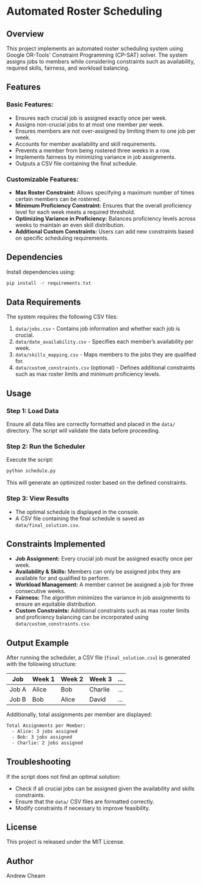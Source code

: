 # Automated Roster Scheduling

## Overview
This project implements an automated roster scheduling system using Google OR-Tools' Constraint Programming (CP-SAT) solver. The system assigns jobs to members while considering constraints such as availability, required skills, fairness, and workload balancing.

## Features
### Basic Features:
- Ensures each crucial job is assigned exactly once per week.
- Assigns non-crucial jobs to at most one member per week.
- Ensures members are not over-assigned by limiting them to one job per week.
- Accounts for member availability and skill requirements.
- Prevents a member from being rostered three weeks in a row.
- Implements fairness by minimizing variance in job assignments.
- Outputs a CSV file containing the final schedule.

### Customizable Features:
- **Max Roster Constraint:** Allows specifying a maximum number of times certain members can be rostered.
- **Minimum Proficiency Constraint:** Ensures that the overall proficiency level for each week meets a required threshold.
- **Optimizing Variance in Proficiency:** Balances proficiency levels across weeks to maintain an even skill distribution.
- **Additional Custom Constraints:** Users can add new constraints based on specific scheduling requirements.

## Dependencies
Install dependencies using:
```bash
pip install -r requirements.txt
```

## Data Requirements
The system requires the following CSV files:
1. `data/jobs.csv` - Contains job information and whether each job is crucial.
2. `data/date_availability.csv` - Specifies each member’s availability per week.
3. `data/skills_mapping.csv` - Maps members to the jobs they are qualified for.
4. `data/custom_constraints.csv` (optional) - Defines additional constraints such as max roster limits and minimum proficiency levels.

## Usage
### Step 1: Load Data
Ensure all data files are correctly formatted and placed in the `data/` directory. The script will validate the data before proceeding.

### Step 2: Run the Scheduler
Execute the script:
```bash
python schedule.py
```
This will generate an optimized roster based on the defined constraints.

### Step 3: View Results
- The optimal schedule is displayed in the console.
- A CSV file containing the final schedule is saved as `data/final_solution.csv`.

## Constraints Implemented
- **Job Assignment:** Every crucial job must be assigned exactly once per week.
- **Availability & Skills:** Members can only be assigned jobs they are available for and qualified to perform.
- **Workload Management:** A member cannot be assigned a job for three consecutive weeks.
- **Fairness:** The algorithm minimizes the variance in job assignments to ensure an equitable distribution.
- **Custom Constraints:** Additional constraints such as max roster limits and proficiency balancing can be incorporated using `data/custom_constraints.csv`.

## Output Example
After running the scheduler, a CSV file (`final_solution.csv`) is generated with the following structure:

| Job      | Week 1 | Week 2 | Week 3 | ... |
|----------|--------|--------|--------|-----|
| Job A    | Alice  | Bob    | Charlie| ... |
| Job B    | Bob    | Alice  | David  | ... |

Additionally, total assignments per member are displayed:
```bash
Total Assignments per Member:
  - Alice: 3 jobs assigned
  - Bob: 3 jobs assigned
  - Charlie: 2 jobs assigned
```

## Troubleshooting
If the script does not find an optimal solution:
- Check if all crucial jobs can be assigned given the availability and skills constraints.
- Ensure that the `data/` CSV files are formatted correctly.
- Modify constraints if necessary to improve feasibility.

## License
This project is released under the MIT License.

## Author
Andrew Cheam

